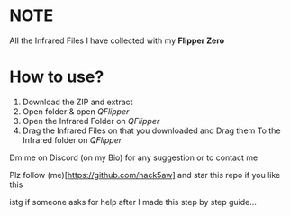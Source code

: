 # NOTE
All the Infrared Files I have collected with my __Flipper Zero__

# How to use?
1. Download the ZIP and extract
2. Open folder & open _QFlipper_  
3. Open the Infrared Folder on _QFlipper_ 
4. Drag the Infrared Files on that you downloaded and Drag them To the Infrared folder on _QFlipper_

Dm me on Discord (on my Bio) for any suggestion or to contact me 

Plz follow (me)[https://github.com/hack5aw] and star this repo if you like this

istg if someone asks for help after I made this step by step guide...
